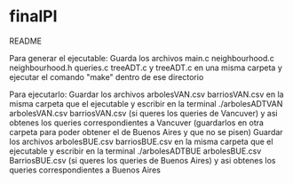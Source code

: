 # finalPI
README


Para generar el ejecutable:
Guarda los archivos main.c neighbourhood.c  neighbourhood.h queries.c treeADT.c y treeADT.c en una misma carpeta y ejecutar el comando "make" dentro de ese directorio


Para ejecutarlo:
Guardar los archivos arbolesVAN.csv barriosVAN.csv en la misma carpeta que el ejecutable y 
escribir en la terminal ./arbolesADTVAN arbolesVAN.csv barriosVAN.csv (si queres los queries de Vancuver)
y asi obtenes los queries correspondientes a Vancuver (guardarlos en otra carpeta para poder obtener el de Buenos Aires y que no se pisen)
Guardar los archivos arbolesBUE.csv barriosBUE.csv en la misma carpeta que el ejecutable y 
escribir en la terminal ./arbolesADTBUE arbolesBUE.csv BarriosBUE.csv (si queres los queries de Buenos Aires)
y asi obtenes los queries correspondientes a Buenos Aires